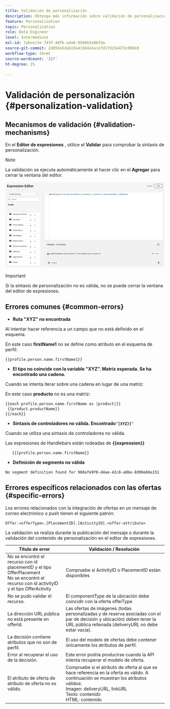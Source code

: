 ```yaml
---
title: Validación de personalización
description: Obtenga más información sobre validación de personalización y cómo solucionar problemas.
feature: Personalization
topic: Personalization
role: Data Engineer
level: Intermediate
exl-id: 7abeec5e-743f-48fb-a4a6-056665e8bfda
source-git-commit: 2d859a5dab19a419d424acefd17d254473c00818
workflow-type: tm+mt
source-wordcount: '317'
ht-degree: 2%

---
```


# Validación de personalización {#personalization-validation}

## Mecanismos de validación {#validation-mechanisms}

En el **Editor de expresiones** , utilice el **Validar** para comprobar la sintaxis de personalización.

>[!NOTE]
> La validación se ejecuta automáticamente al hacer clic en el **Agregar** para cerrar la ventana del editor.

![](assets/perso_validation1.png)

>[!IMPORTANT]
> Si la sintaxis de personalización no es válida, no se puede cerrar la ventana del editor de expresiones.

## Errores comunes {#common-errors}

* **Ruta &quot;XYZ&quot; no encontrada**

Al intentar hacer referencia a un campo que no está definido en el esquema.

En este caso **firstName1** no se define como atributo en el esquema de perfil:

```
{{profile.person.name.firstName1}}
```

* **El tipo no coincide con la variable &quot;XYZ&quot;. Matriz esperada. Se ha encontrado una cadena.**

Cuando se intenta iterar sobre una cadena en lugar de una matriz:

En este caso **producto** no es una matriz:

```
{{each profile.person.name.firstName as |product|}}
 {{product.productName}}
{{/each}}
```

* **Sintaxis de controladores no válida. Encontrado`‘[XYZ}}’`**

Cuando se utiliza una sintaxis de controladores no válida.

Las expresiones de Handlebars están rodeadas de **{{expression}}**

```
   {{[profile.person.name.firstName}}
```

* **Definición de segmento no válida**

```
No segment definition found for 988afe9f0-d4ae-42c8-a0be-8d90e66e151
```

## Errores específicos relacionados con las ofertas {#specific-errors}

Los errores relacionados con la integración de ofertas en un mensaje de correo electrónico o push tienen el siguiente patrón:

```
Offer.<offerType>.[PlacementID].[ActivityID].<offer-attribute>
```

La validación se realiza durante la publicación del mensaje o durante la validación del contenido de personalización en el editor de expresiones.

<table> 
 <thead> 
  <tr> 
   <th> Título de error<br /> </th> 
   <th> Validación / Resolución <br /> </th> 
  </tr> 
 </thead> 
 <tbody> 
  <tr> 
   <td>No se encontró el recurso con id placementID y el tipo OfferPlacement <br/>
No se encontró el recurso con id activityID y el tipo OfferActivity<br/></td> 
   <td>Compruebe si ActivityID o PlacementID están disponibles</td> 
  </tr> 
   <tr> 
   <td>No se pudo validar el recurso.</td> 
   <td>El componentType de la ubicación debe coincidir con la oferta offerType</td> 
  </tr> 
   <tr> 
   <td>La dirección URL pública no está presente en offerId.</td> 
   <td>Las ofertas de imágenes (todas personalizadas y de reserva asociadas con el par de decisión y ubicación) deben tener la URL pública rellenada (deliveryURL no debe estar vacía).</td> 
  </tr> 
  <tr> 
   <td>La decisión contiene atributos que no son de perfil.</td> 
   <td>El uso del modelo de ofertas debe contener únicamente los atributos de perfil.</td> 
  </tr> 
  <tr> 
   <td>Error al recuperar el uso de la decisión.</td> 
   <td>Este error podría producirse cuando la API intenta recuperar el modelo de oferta.</td> 
  </tr>
  <tr> 
   <td>El atributo de oferta de atributo de oferta no es válido.</td> 
   <td>Compruebe si el atributo de oferta al que se hace referencia en la oferta es válido. A continuación se muestran los atributos válidos: <br/>
Imagen: deliveryURL, linkURL<br/>
Texto: contenido<br/>
HTML: contenido<br/></td> 
  </tr> 
 </tbody> 
</table>
